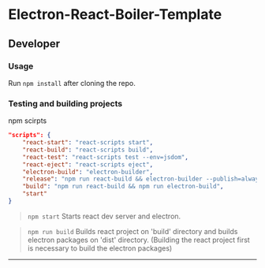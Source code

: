# Electron-React-Boiler-Template

## Developer

### Usage

Run `npm install` after cloning the repo.

### Testing and building projects

npm scirpts

```JSON
"scripts": {
    "react-start": "react-scripts start",
    "react-build": "react-scripts build",
    "react-test": "react-scripts test --env=jsdom",
    "react-eject": "react-scripts eject",
    "electron-build": "electron-builder",
    "release": "npm run react-build && electron-builder --publish=always",
    "build": "npm run react-build && npm run electron-build",
    "start"
}
```

> `npm start` Starts react dev server and electron.

> `npm run build` Builds react project on 'build' directory and builds electron packages on 'dist' directory. (Building the react project first is necessary to build the electron packages)

---
